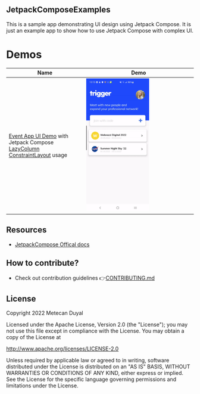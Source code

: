 
## JetpackComposeExamples

This is a sample app demonstrating UI design using Jetpack Compose. It is just an example app to show how to use Jetpack Compose with complex UI.

Demos
======================
Name  | Demo
--- | ---
[Event App UI Demo](https://github.com/mtcn/JetpackComposeExamples/tree/master/app/src/main/java/com/apps/jetpackcomposeexamples/example1) with<br>Jetpack Compose [LazyColumn](https://developer.android.com/jetpack/compose/lists#lazylistscope)<br/>[ConstraintLayout](https://developer.android.com/jetpack/compose/layouts/constraintlayout) usage | <img src="/demo/jetpackcomposeexamples_example1.gif" width="60%"> |

## Resources
  - [JetpackCompose Offical docs](https://developer.android.com/jetpack/compose)
  
## How to contribute?
* Check out contribution guidelines 👉[CONTRIBUTING.md](https://github.com/mtcn/JetpackComposeExamples/blob/master/CONTRIBUTING.md)


## License
Copyright 2022 Metecan Duyal

Licensed under the Apache License, Version 2.0 (the "License"); you may not use this file except in compliance with the License. You may obtain a copy of the License at

http://www.apache.org/licenses/LICENSE-2.0

Unless required by applicable law or agreed to in writing, software distributed under the License is distributed on an "AS IS" BASIS, WITHOUT WARRANTIES OR CONDITIONS OF ANY KIND, either express or implied. See the License for the specific language governing permissions and limitations under the License.
